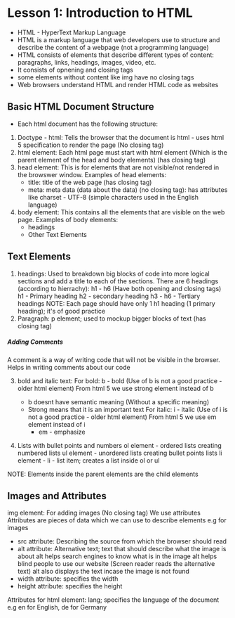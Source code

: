 # Lesson 1: Introduction to HTML

- HTML - HyperText Markup Language
- HTML is a markup language that web developers use to structure and
  describe the content of a webpage (not a programming language)
- HTML consists of elements that describe different types of content:
  paragraphs, links, headings, images, video, etc.
- It consists of opnening and closing tags
- some elements without content like img have no closing tags
- Web browsers understand HTML and render HTML code as websites

## Basic HTML Document Structure

- Each html document has the following structure:

1. Doctype - html: Tells the browser that the document is html - uses html 5 specification to render the page (No closing tag)
2. html element: Each html page must start with html element (Which is the parent element of the head and body elements) (has closing tag)
3. head element: This is for elements that are not visible/not rendered in the browswer window.
   Examples of head elements:
   - title: title of the web page (has closing tag)
   - meta: meta data (data about the data) (no closing tag): has attributes like charset - UTF-8 (simple characters used in the English language)
4. body element: This contains all the elements that are visible on the web page.
   Examples of body elements:
   - headings
   - Other Text Elements

## Text Elements

1. headings: Used to breakdown big blocks of code into more logical sections and add a title to each of the sections.
   There are 6 headings (according to hierrachy): h1 - h6 (Have both opening and closing tags)
   h1 - Primary heading
   h2 - secondary heading
   h3 - h6 - Tertiary headings
   NOTE: Each page should have only 1 h1 heading (1 primary heading); it's of good practice
2. Paragraph: p element; used to mockup bigger blocks of text (has closing tag)

##### Adding Comments

A comment is a way of writing code that will not be visible in the browser.
Helps in writing comments about our code

3. bold and italic text:
   For bold: b - bold (Use of b is not a good practice - older html element)
   From html 5 we use strong element instead of b

   - b doesnt have semantic meaning (Without a specific meaning)
   - Strong means that it is an important text
     For italic: i - italic (Use of i is not a good practice - older html element)
     From html 5 we use em element instead of i
     - em - emphasize

4. Lists with bullet points and numbers
   ol element - ordered lists creating numbered lists
   ul element - unordered lists creating bullet points lists
   li element - li - list item; creates a list inside ol or ul

NOTE: Elements inside the parent elements are the child elements

## Images and Attributes

img element: For adding images (No closing tag)
We use attributes
Attributes are pieces of data which we can use to describe elements
e.g for images

- src attribute: Describing the source from which the browser should read
- alt attribute: Alternative text; text that should describe what the image is about
  alt helps search engines to know what is in the image
  alt helps blind people to use our website (Screen reader reads the alternative text)
  alt also displays the text incase the image is not found
- width attribute: specifies the width
- height attribute: specifies the height

Attributes for html element: lang; specifies the language of the document e.g en
for English, de for Germany

